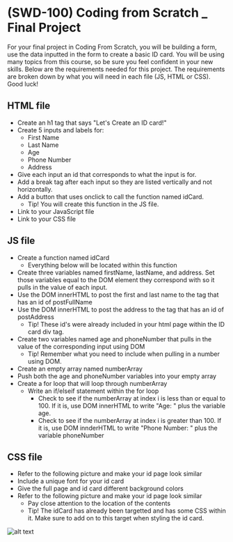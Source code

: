 # (SWD-100) Coding from Scratch \_ Final Project

For your final project in Coding From Scratch, you will be building a form, use the data inputted in the form to create a basic ID card. You will be using many topics from this course, so be sure you feel confident in your new skills. Below are the requirements needed for this project. The requirements are broken down by what you will need in each file (JS, HTML or CSS). Good luck!

## **HTML file**

- Create an h1 tag that says "Let's Create an ID card!"
- Create 5 inputs and labels for:
  - First Name
  - Last Name
  - Age
  - Phone Number
  - Address
- Give each input an id that corresponds to what the input is for.
- Add a break tag after each input so they are listed vertically and not horizontally.
- Add a button that uses onclick to call the function named idCard.
  - Tip! You will create this function in the JS file.
- Link to your JavaScript file
- Link to your CSS file

## **JS file**

- Create a function named idCard
  - Everything below will be located within this function
- Create three variables named firstName, lastName, and address. Set those variables equal to the DOM element they correspond with so it pulls in the value of each input.
- Use the DOM innerHTML to post the first and last name to the tag that has an id of postFullName
- Use the DOM innerHTML to post the address to the tag that has an id of postAddress
  - Tip! These id's were already included in your html page within the ID card div tag.
- Create two variables named age and phoneNumber that pulls in the value of the corresponding input using DOM
  - Tip! Remember what you need to include when pulling in a number using DOM.
- Create an empty array named numberArray
- Push both the age and phoneNumber variables into your empty array
- Create a for loop that will loop through numberArray
  - Write an if/elseif statement within the for loop
    - Check to see if the numberArray at index i is less than or equal to 100. If it is, use DOM innerHTML to write "Age: " plus the variable age.
    - Check to see if the numberArray at index i is greater than 100. If it is, use DOM innderHTML to write "Phone Number: " plus the variable phoneNumber

## **CSS file**

- Refer to the following picture and make your id page look similar
- Include a unique font for your id card
- Give the full page and id card different background colors
- Refer to the following picture and make your id page look similar
  - Pay close attention to the location of the contents
  - Tip! The idCard has already been targetted and has some CSS within it. Make sure to add on to this target when styling the id card.

![alt text](https://github.com/PhoenixTechJG/1-cfs-fp/blob/master/CSF_FP%20example.png "ID Page Example Image")

